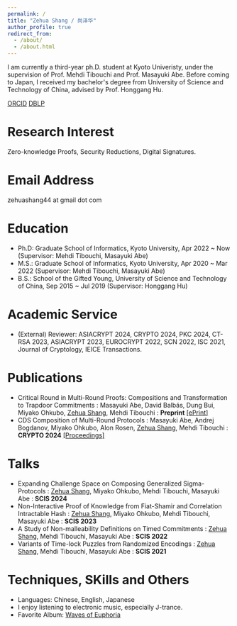 ```yaml
---
permalink: /
title: "Zehua Shang / 尚泽华"
author_profile: true
redirect_from: 
  - /about/
  - /about.html
---
```


I am currently a third-year ph.D. student at Kyoto Univeristy, under the supervision of Prof. Mehdi Tibouchi and Prof. Masayuki Abe. Before coming to Japan, I received my bachelor's degree from University of Science and Technology of China, advised by Prof. Honggang Hu.

[ORCID](https://orcid.org/0009-0007-9115-0117)    [DBLP](https://dblp.org/pid/383/5268.html)

Research Interest
======
 Zero-knowledge Proofs, Security Reductions, Digital Signatures.
 
Email Address
======
 zehuashang44 at gmail dot com

Education
======
* Ph.D: Graduate School of Informatics, Kyoto University, Apr 2022 ~ Now (Supervisor: Mehdi Tibouchi, Masayuki Abe)
* M.S.: Graduate School of Informatics, Kyoto University, Apr 2020 ~ Mar 2022 (Supervisor: Mehdi Tibouchi, Masayuki Abe)
* B.S.: School of the Gifted Young, University of Science and Technology of China, Sep 2015 ~ Jul 2019 (Supervisor: Honggang Hu)

Academic Service
======
* (External) Reviewer: ASIACRYPT 2024, CRYPTO 2024, PKC 2024, CT-RSA 2023, ASIACRYPT 2023, EUROCRYPT 2022, SCN 2022, ISC 2021, Journal of Cryptology, IEICE Transactions.

Publications
======
* Critical Round in Multi-Round Proofs: Compositions and Transformation to Trapdoor Commitments
:   Masayuki Abe, David Balbás, Dung Bui, Miyako Ohkubo, <u>Zehua Shang</u>, Mehdi Tibouchi
:   **Preprint** [[ePrint]](https://eprint.iacr.org/2024/1766)
* CDS Composition of Multi-Round Protocols
:   Masayuki Abe, Andrej Bogdanov, Miyako Ohkubo, Alon Rosen, <u>Zehua Shang</u>, Mehdi Tibouchi
:   **CRYPTO 2024** [[Proceedings]](https://link.springer.com/chapter/10.1007/978-3-031-68400-5_12)
  
Talks
======
* Expanding Challenge Space on Composing Generalized Sigma-Protocols
:   <u>Zehua Shang</u>, Miyako Ohkubo, Mehdi Tibouchi, Masayuki Abe
:   **SCIS 2024**
* Non-Interactive Proof of Knowledge from Fiat-Shamir and Correlation Intractable Hash
:   <u>Zehua Shang</u>, Miyako Ohkubo, Mehdi Tibouchi, Masayuki Abe
:   **SCIS 2023** 
* A Study of Non-malleability Definitions on Timed Commitments
:   <u>Zehua Shang</u>, Mehdi Tibouchi, Masayuki Abe
:   **SCIS 2022** 
* Variants of Time-lock Puzzles from Randomized Encodings
:   <u>Zehua Shang</u>, Mehdi Tibouchi, Masayuki Abe
:   **SCIS 2021** 

Techniques, SKills and Others
======
* Languages:  Chinese, English, Japanese
* I enjoy listening to electronic music, especially J-trance. 
* Favorite Album: [Waves of Euphoria](https://wavforme.com/WAV-026/)